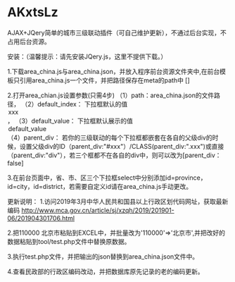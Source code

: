 # AKxtsLz

AJAX+JQery简单的城市三级联动插件（可自己维护更新），不通过后台实现，不占用后台资源。












安装：（温馨提示：请先安装JQery.js，这里不提供下载。）

1.下载area_china.js与area_china.json，并放入程序前台资源文件夹中,在前台模板只引用area_china.js一个文件，并把路径保存在meta的path中 [<meta name="path" content="你的文件路径">]

2.打开area_chian.js设置参数(只需4步)
（1）path：area_china.json的文件路径，
（2）default_index： 下拉框默认的值<option value="default_index">xxx</option>，
（3）default_value： 下拉框默认展示的值<option value="xxx">default_value</option>
（4）parent_div： 若你的三级联动的每个下拉框都嵌套在各自的父级div的时候，设置父级div的ID（parent_div:"#xxx"）/CLASS(parent_div:".xxx")或直接（parent_div:"div"），若三个框都不在各自的div中，则可以改为[parent_div：false]

3.在前台页面中，省、市、区三个下拉框select中分别添加id=province，id=city，id=district，若需要自定义id请在area_china.js手动更改。














更新说明：
1.访问2019年3月中华人民共和国县以上行政区划代码网址，获取最新编码
http://www.mca.gov.cn/article/sj/xzqh/2019/201901-06/201904301706.html

2.把110000 	北京市粘贴到EXCEL中，并批量改为'110000'=>'北京市',并把改好的数据粘贴到tool/test.php文件中替换原数据。

3.执行test.php文件，并把输出的json替换到area_china.json文件中。

4.查看民政部的行政区编码改动，并把数据库原先记录的老的编码更新。

